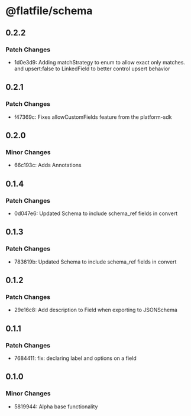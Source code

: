 # @flatfile/schema

## 0.2.2

### Patch Changes

- 1d0e3d9: Adding matchStrategy to enum to allow exact only matches. and upsert:false to LinkedField to better control upsert behavior

## 0.2.1

### Patch Changes

- f47369c: Fixes allowCustomFields feature from the platform-sdk

## 0.2.0

### Minor Changes

- 66c193c: Adds Annotations

## 0.1.4

### Patch Changes

- 0d047e6: Updated Schema to include schema_ref fields in convert

## 0.1.3

### Patch Changes

- 783619b: Updated Schema to include schema_ref fields in convert

## 0.1.2

### Patch Changes

- 29e16c8: Add description to Field when exporting to JSONSchema

## 0.1.1

### Patch Changes

- 7684411: fix: declaring label and options on a field

## 0.1.0

### Minor Changes

- 5819944: Alpha base functionality
